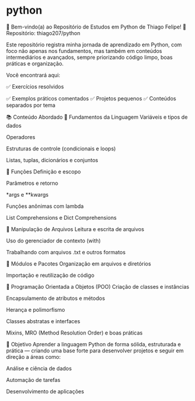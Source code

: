 # python
🐍 Bem-vindo(a) ao Repositório de Estudos em Python de Thiago Felipe!
📌 Repositório: thiago207/python

Este repositório registra minha jornada de aprendizado em Python, com foco não apenas nos fundamentos, mas também em conteúdos intermediários e avançados, sempre priorizando código limpo, boas práticas e organização.

Você encontrará aqui:

✅ Exercícios resolvidos

✅ Exemplos práticos comentados
✅ Projetos pequenos
✅ Conteúdos separados por tema

📚 Conteúdo Abordado
🔹 Fundamentos da Linguagem
Variáveis e tipos de dados

Operadores

Estruturas de controle (condicionais e loops)

Listas, tuplas, dicionários e conjuntos

🔹 Funções
Definição e escopo

Parâmetros e retorno

*args e **kwargs

Funções anônimas com lambda

List Comprehensions e Dict Comprehensions

🔹 Manipulação de Arquivos
Leitura e escrita de arquivos

Uso do gerenciador de contexto (with)

Trabalhando com arquivos .txt e outros formatos

🔹 Módulos e Pacotes
Organização em arquivos e diretórios

Importação e reutilização de código

🔹 Programação Orientada a Objetos (POO)
Criação de classes e instâncias

Encapsulamento de atributos e métodos

Herança e polimorfismo

Classes abstratas e interfaces

Mixins, MRO (Method Resolution Order) e boas práticas

🚀 Objetivo
Aprender a linguagem Python de forma sólida, estruturada e prática — criando uma base forte para desenvolver projetos e seguir em direção a áreas como:

Análise e ciência de dados

Automação de tarefas

Desenvolvimento de aplicações


